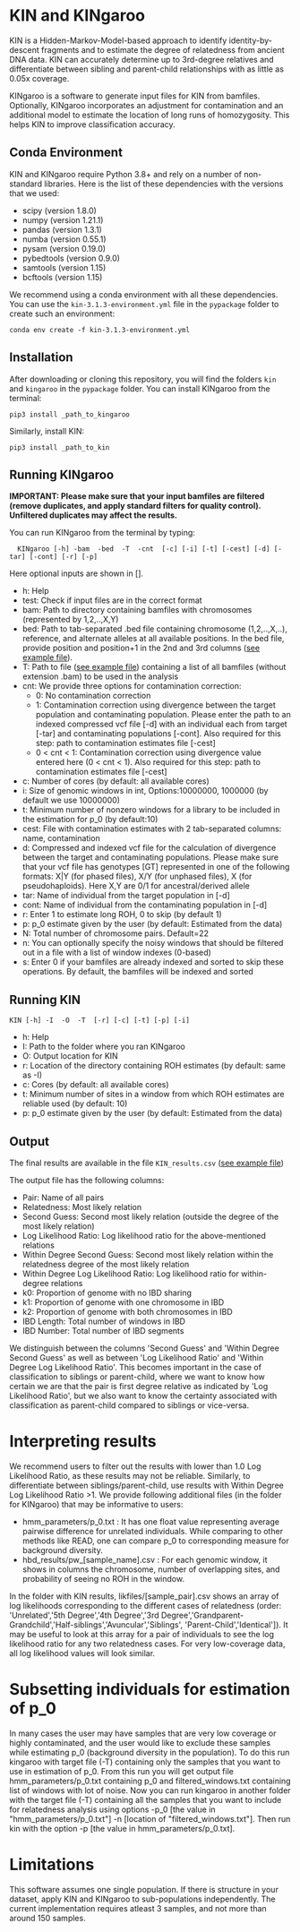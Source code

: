 # KIN and KINgaroo

KIN is a Hidden-Markov-Model-based approach to identify identity-by-descent fragments and to estimate the degree of relatedness from ancient DNA data. KIN can accurately determine up to 3rd-degree relatives and differentiate between sibling and parent-child relationships with as little as 0.05x coverage.

KINgaroo is a software to generate input files for KIN from bamfiles. Optionally, KINgaroo incorporates an adjustment for contamination and an additional model to estimate the location of long runs of homozygosity. This helps KIN to improve classification accuracy.

## Conda Environment

KIN and KINgaroo require Python 3.8+ and rely on a number of non-standard libraries. Here is the list of these dependencies with the versions that we used:

- scipy (version 1.8.0)
- numpy (version 1.21.1)
- pandas (version 1.3.1)
- numba (version 0.55.1)
- pysam (version 0.19.0)
- pybedtools (version 0.9.0)
- samtools (version 1.15)
- bcftools (version 1.15)

We recommend using a conda environment with all these dependencies. You can use the `kin-3.1.3-environment.yml` file in the `pypackage` folder to create such an environment:


```
conda env create -f kin-3.1.3-environment.yml
```
## Installation

After downloading or cloning this repository, you will find the folders `kin` and `kingaroo` in the `pypackage` folder. You can install KINgaroo from the terminal:

```
pip3 install _path_to_kingaroo
```
Similarly, install KIN:

```
pip3 install _path_to_kin
```

## Running KINgaroo

**IMPORTANT: Please make sure that your input bamfiles are filtered (remove duplicates, and apply standard filters for quality control). Unfiltered duplicates may affect the results.**

You can run KINgaroo from the terminal by typing:
```
  KINgaroo [-h] -bam  -bed  -T  -cnt  [-c] [-i] [-t] [-cest] [-d] [-tar] [-cont] [-r] [-p]
```

Here optional inputs are shown in [].

- h: Help
- test: Check if input files are in the correct format
- bam: Path to directory containing bamfiles with chromosomes (represented by 1,2,..,X,Y)
- bed: Path to tab-separated .bed file containing chromosome (1,2,..,X,..), reference, and alternate alleles at all available positions. In the bed file, provide position and position+1 in the 2nd and 3rd columns ([see example file](example_files/bedfile.bed)).
- T: Path to file ([see example file](example_files/targets.txt)) containing a list of all bamfiles (without extension .bam) to be used in the analysis
- cnt: We provide three options for contamination correction:
    - 0: No contamination correction
    - 1: Contamination correction using divergence between the target population and contaminating population. Please enter the path to an indexed compressed vcf file [-d] with an individual each from target [-tar] and contaminating populations [-cont]. Also required for this step: path to contamination estimates file [-cest]
    - 0 < cnt < 1: Contamination correction using divergence value entered here (0 < cnt < 1). Also required for this step: path to contamination estimates file [-cest]
- c: Number of cores (by default: all available cores)
- i: Size of genomic windows in int, Options:10000000, 1000000 (by default we use 10000000)
- t: Minimum number of nonzero windows for a library to be included in the estimation for p_0 (by default:10)
- cest: File with contamination estimates with 2 tab-separated columns: name, contamination
- d: Compressed and indexed vcf file for the calculation of divergence between the target and contaminating populations. Please make sure that your vcf file has genotypes [GT] represented in one of the following formats: X|Y (for phased files), X/Y (for unphased files), X (for pseudohaploids). Here X,Y are 0/1 for ancestral/derived allele
- tar: Name of individual from the target population in [-d]
- cont: Name of individual from the contaminating population in [-d]
- r: Enter 1 to estimate long ROH, 0 to skip (by default 1)
- p: p_0 estimate given by the user (by default: Estimated from the data)
- N: Total number of chromosome pairs. Default=22
- n: You can optionally specify the noisy windows that should be filtered out in a file with a list of window indexes (0-based)
- s: Enter 0 if your bamfiles are already indexed and sorted to skip these operations. By default, the bamfiles will be indexed and sorted

## Running KIN

```
KIN [-h] -I  -O  -T  [-r] [-c] [-t] [-p] [-i]
```

- h: Help
- I: Path to the folder where you ran KINgaroo
- O: Output location for KIN
- r: Location of the directory containing ROH estimates (by default: same as -I)
- c: Cores (by default: all available cores)
- t: Minimum number of sites in a window from which ROH estimates are reliable used (by default: 10)
- p: p_0 estimate given by the user (by default: Estimated from the data)

## Output

The final results are available in the file `KIN_results.csv` ([see example file](example_files/KIN_results.csv))

The output file has the following columns:
- Pair: Name of all pairs
- Relatedness: Most likely relation
- Second Guess: Second most likely relation (outside the degree of the most likely relation)
- Log Likelihood Ratio: Log likelihood ratio for the above-mentioned relations
- Within Degree Second Guess: Second most likely relation within the relatedness degree of the most likely relation
- Within Degree Log Likelihood Ratio: Log likelihood ratio for within-degree relations
- k0: Proportion of genome with no IBD sharing
- k1: Proportion of genome with one chromosome in IBD
- k2: Proportion of genome with both chromosomes in IBD
- IBD Length: Total number of windows in IBD
- IBD Number: Total number of IBD segments

We distinguish between the columns 'Second Guess' and 'Within Degree Second Guess' as well as between 'Log Likelihood Ratio' and 'Within Degree Log Likelihood Ratio'. This becomes important in the case of classification to siblings or parent-child, where we want to know how certain we are that the pair is first degree relative as indicated by 'Log Likelihood Ratio', but
we also want to know the certainty associated with classification as parent-child compared to siblings or vice-versa.

# Interpreting results

We recommend users to filter out the results with lower than 1.0 Log Likelihood Ratio, as these results may not be reliable. Similarly, to differentiate between siblings/parent-child, use results with Within Degree Log Likelihood Ratio >1. We provide following additional files (in the folder for KINgaroo) that may be informative to users:

- hmm_parameters/p_0.txt : It has one float value representing average pairwise difference for unrelated individuals. While comparing to other methods like READ, one can compare p_0 to corresponding measure for background diversity.<br>
- hbd_results/pw_[sample_name].csv : For each genomic window, it shows in columns the chromosome, number of overlapping sites, and probability of seeing no ROH in the window.

In the folder with KIN results, likfiles/[sample_pair].csv shows an array of log likelihoods corresponding to the different cases of relatedness (order: 'Unrelated','5th Degree','4th Degree','3rd Degree','Grandparent-Grandchild','Half-siblings','Avuncular','Siblings', 'Parent-Child','Identical']). It may be useful to look at this array for a pair of individuals to see the log likelihood ratio for any two relatedness cases. For very low-coverage data, all log likelihood values will look similar.

# Subsetting individuals for estimation of p_0

In many cases the user may have samples that are very low coverage or highly contaminated, and the user would like to exclude these samples while estimating p_0 (background diversity in the population). To do this run kingaroo with target file (-T) containing only the samples that you want to use in estimation of p_0. From this run you will get output file hmm_parameters/p_0.txt containing p_0 and filtered_windows.txt containing list of windows with lot of noise. Now you can run kingaroo in another folder with the target file (-T) containing all the samples that you want to include for relatedness analysis using options -p_0 [the value in "hmm_parameters/p_0.txt"] -n [location of "filtered_windows.txt"]. Then run kin with the option -p [the value in hmm_parameters/p_0.txt].

# Limitations

This software assumes one single population. If there is structure in your dataset, apply KIN and KINgaroo to sub-populations independently. The current implementation requires atleast 3 samples, and not more than around 150 samples.
